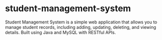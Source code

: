 # student-management-system
Student Management System is a simple web application that allows you to manage student records, including adding, updating, deleting, and viewing details. Built using Java and MySQL with RESTful APIs.
